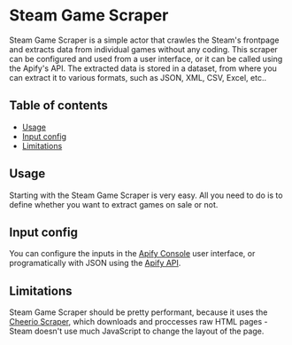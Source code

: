 # Steam Game Scraper

<!-- Get data from Steam games scraped from the front page of the Steam marketplace.
Extract game name, description, release date, platforms, features, genres, any current deals and prices, etc..
Download your data as a HTML table, JSON, CSV, Excel, XML. -->

Steam Game Scraper is a simple actor that crawles the Steam's frontpage and extracts data from individual games without any coding. This scraper can be configured and used from a user interface, or it can be called using the Apify's API. The extracted data is stored in a dataset, from where you can extract it to various formats, such as JSON, XML, CSV, Excel, etc..

## Table of contents

- [Usage](#usage)
- [Input config](#input-config)
- [Limitations](#limitations)

## Usage

Starting with the Steam Game Scraper is very easy. All you need to do is to define whether you want to extract games on sale or not.

## Input config

You can configure the inputs in the [Apify Console](https://console.apify.com/) user interface, or programatically with JSON using the [Apify API](https://apify.com/docs/api/v2#/reference/actors/run-collection/run-actor).

## Limitations

Steam Game Scraper should be pretty performant, because it uses the [Cheerio Scraper](https://apify.com/apify/cheerio-scraper), which downloads and proccesses raw HTML pages - Steam doesn't use much JavaScript to change the layout of the page.